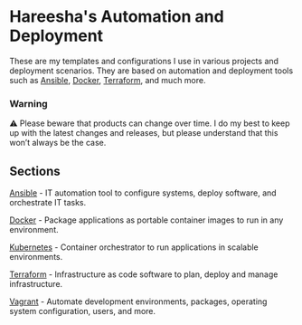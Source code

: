 # Hareesha's  Automation and Deployment

These are my templates and configurations I use in various projects and deployment scenarios. They are based on automation and deployment tools such as [Ansible](https://github.com/hareeshab/Prometheus_Grafana/tree/main/ansible), [Docker](https://github.com/hareeshab/Prometheus_Grafana/tree/main/docker-compose), [Terraform](https://github.com/hareeshab/Prometheus_Grafana/tree/main/terraform), and much more.

### Warning

⚠️ Please beware that products can change over time. I do my best to keep up with the latest changes and releases, but please understand that this won’t always be the case.


## Sections

[Ansible](https://github.com/hareeshab/Prometheus_Grafana/tree/main/ansible) - IT automation tool to configure systems, deploy software, and orchestrate IT tasks.

[Docker](https://github.com/hareeshab/Prometheus_Grafana/tree/main/docker-compose) - Package applications as portable container images to run in any environment.

[Kubernetes](https://github.com/hareeshab/Prometheus_Grafana/tree/main/kubernetes) - Container orchestrator to run applications in scalable environments.

[Terraform](https://github.com/hareeshab/Prometheus_Grafana/tree/main/terraform) - Infrastructure as code software to plan, deploy and manage infrastructure.
 
[Vagrant](https://github.com/hareeshab/Prometheus_Grafana/tree/main/vagrant) - Automate development environments, packages, operating system configuration, users, and more.
